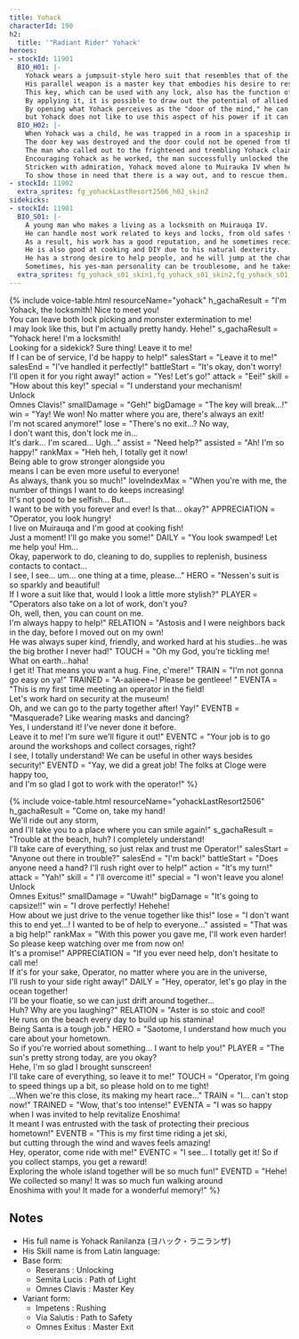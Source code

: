 ```yaml
---
title: Yohack
characterId: 190
h2:
  title: '"Radiant Rider" Yohack'
heroes:
- stockId: 11901
  BIO_H01: |-
    Yohack wears a jumpsuit-style hero suit that resembles that of the locksmith who once saved him.
    His parallel weapon is a master key that embodies his desire to rescue trapped people.
    This key, which can be used with any lock, also has the function of unlocking the subject's mind as if it were a locked door.
    By applying it, it is possible to draw out the potential of allied heroes and support them.
    By opening what Yohack perceives as the "door of the mind," he can learn things of the subject that they would not normally say,
    but Yohack does not like to use this aspect of his power if it can be helped, seeing it as stepping into the heart of another person uninvited.
  BIO_H02: |-
    When Yohack was a child, he was trapped in a room in a spaceship in the aftermath of the Kaibutsu disaster.
    The door key was destroyed and the door could not be opened from the inside.
    The man who called out to the frightened and trembling Yohack claimed to be a locksmith.
    Encouraging Yohack as he worked, the man successfully unlocked the door to freedom.
    Stricken with admiration, Yohack moved alone to Muirauka IV when he came of age, where the man had a shop, and studied as a locksmith under him.
    To show those in need that there is a way out, and to rescue them. 
- stockId: 11902
  extra_sprites: fg_yohackLastResort2506_h02_skin2
sidekicks:
- stockId: 11901
  BIO_S01: |-
    A young man who makes a living as a locksmith on Muirauqa IV.
    He can handle most work related to keys and locks, from old safes to electronic locks.
    As a result, his work has a good reputation, and he sometimes receives requests from other stars.
    He is also good at cooking and DIY due to his natural dexterity.
    He has a strong desire to help people, and he will jump at the chance to accept any request asked of him, so he is appreciated by the neighbors.
    Sometimes, his yes-man personality can be troublesome, and he takes on so many requests that he gets overwhelmed.
  extra_sprites: fg_yohack_s01_skin1,fg_yohack_s01_skin2,fg_yohack_s01_skin3
---
```


{% include voice-table.html resourceName="yohack"
h_gachaResult = "I'm Yohack, the locksmith! Nice to meet you!<br>You can leave both lock picking and monster extermination to me!<br>I may look like this, but I'm actually pretty handy. Hehe!"
s_gachaResult = "Yohack here! I'm a locksmith!<br>Looking for a sidekick? Sure thing! Leave it to me!<br>If I can be of service, I'd be happy to help!"
salesStart = "Leave it to me!"
salesEnd = "I've handled it perfectly!"
battleStart = "It's okay, don't worry! I'll open it for you right away!"
action = "Yes! Let's go!"
attack = "Eei!"
skill = "How about this key!"
special = "I understand your mechanism!<br>Unlock<br>Omnes Clavis!"
smallDamage = "Geh!"
bigDamage = "The key will break...!"
win = "Yay! We won! No matter where you are, there's always an exit!<br>I'm not scared anymore!"
lose = "There's no exit...? No way,<br>I don't want this, don't lock me in...<br>It's dark... I'm scared... Ugh..."
assist = "Need help?"
assisted = "Ah! I'm so happy!"
rankMax = "Heh heh, I totally get it now!<br> Being able to grow stronger alongside you<br>means I can be even more useful to everyone!<br>As always, thank you so much!"
loveIndexMax =  "When you're with me, the number of things I want to do keeps increasing!<br>It's not good to be selfish... But...<br>I want to be with you forever and ever! Is that... okay?"
APPRECIATION = "Operator, you look hungry!<br>I live on Muirauqa and I'm good at cooking fish!<br>Just a moment! I'll go make you some!"
DAILY = "You look swamped! Let me help you! Hm...<br>Okay, paperwork to do, cleaning to do, supplies to replenish, business contacts to contact...<br>I see, I see... um... one thing at a time, please..."
HERO = "Nessen's suit is so sparkly and beautiful!<br>If I wore a suit like that, would I look a little more stylish?"
PLAYER = "Operators also take on a lot of work, don't you? <br>Oh, well, then, you can count on me. <br>I'm always happy to help!"
RELATION = "Astosis and I were neighbors back in the day, before I moved out on my own!<br>He was always super kind, friendly, and worked hard at his studies...he was the big brother I never had!"
TOUCH = "Oh my God, you're tickling me! What on earth...haha!<br>I get it! That means you want a hug. Fine, c'mere!"
TRAIN = "I'm not gonna go easy on ya!"
TRAINED = "A-aaiieee~! Please be gentleee! "
EVENTA = "This is my first time meeting an operator in the field!<br>Let's work hard on security at the museum!<br>Oh, and we can go to the party together after! Yay!"
EVENTB = "Masquerade? Like wearing masks and dancing?<br>Yes, I understand it! I've never done it before.<br>Leave it to me! I'm sure we'll figure it out!"
EVENTC = "Your job is to go around the workshops and collect corsages, right?<br>
I see, I totally understand! We can be useful in other ways besides security!"
EVENTD = "Yay, we did a great job! The folks at Cloge were happy too,<br>and I'm so glad I got to work with the operator!"
%}

{% include voice-table.html resourceName="yohackLastResort2506"
h_gachaResult = "Come on, take my hand!<br>We'll ride out any storm,<br>and I'll take you to a place where you can smile again!"
s_gachaResult = "Trouble at the beach, huh? I completely understand!<br>I'll take care of everything, so just relax and trust me Operator!"
salesStart = "Anyone out there in trouble?"
salesEnd = "I'm back!"
battleStart = "Does anyone need a hand? I'll rush right over to help!"
action = "It's my turn!"
attack = "Yah!"
skill = "	I'll overcome it!"
special = "I won't leave you alone!<br>Unlock<br>Omnes Exitus!"
smallDamage = "Uwah!"
bigDamage = "It's going to capsize!!"
win = "I drove perfectly! Hehehe!<br>How about we just drive to the venue together like this!"
lose = "I don't want this to end yet...! I wanted to be of help to everyone..."
assisted = "That was a big help!"
rankMax = "With this power you gave me, I'll work even harder!<br>So please keep watching over me from now on!<br>It's a promise!"
APPRECIATION = "If you ever need help, don't hesitate to call me!<br>If it's for your sake, Operator, no matter where you are in the universe,<br>I'll rush to your side right away!"
DAILY = "Hey, operator, let's go play in the ocean together!<br>I'll be your floatie, so we can just drift around together...<br>Huh? Why are you laughing?"
RELATION = "Aster is so stoic and cool!<br>He runs on the beach every day to build up his stamina!<br>Being Santa is a tough job."
HERO = "Saotome, I understand how much you care about your hometown.<br>So if you're worried about something... I want to help you!"
PLAYER = "The sun's pretty strong today, are you okay?<br>Hehe, I'm so glad I brought sunscreen!<br>I'll take care of everything, so leave it to me!"
TOUCH = "Operator, I'm going to speed things up a bit, so please hold on to me tight!<br>...When we're this close, its making my heart race..."
TRAIN = "I... can't stop now!"
TRAINED = "Wow, that's too intense!"
EVENTA = "I was so happy when I was invited to help revitalize Enoshima!<br>It meant I was entrusted with the task of protecting their precious hometown!"
EVENTB = "This is my first time riding a jet ski,<br>but cutting through the wind and waves feels amazing!<br>Hey, operator, come ride with me!"
EVENTC = "I see... I totally get it! So if you collect stamps, you get a reward!<br>Exploring the whole island together will be so much fun!"
EVENTD = "Hehe! We collected so many! It was so much fun walking around<br>Enoshima with you! It made for a wonderful memory!"
%}

## Notes
- His full name is Yohack Ranilanza (ヨハック・ラニランザ)
- His Skill name is from Latin language:
- Base form:
  - Reserans : Unlocking
  - Semita Lucis : Path of Light
  - Omnes Clavis : Master Key
- Variant form:
  - Impetens : Rushing
  - Via Salutis : Path to Safety
  - Omnes Exitus : Master Exit

